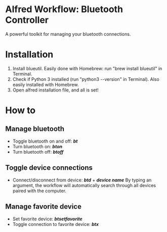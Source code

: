 # Alfred Workflow: Bluetooth Controller
A powerful toolkit for managing your bluetooth connections.

# Installation
1. Install blueutil. Easily done with Homebrew: run "brew install blueutil" in Terminal.
2. Check if Python 3 installed (run "python3 --version" in Terminal). Also easily installed with Homebrew.
3. Open alfred installation file, and all is set!

# How to

## Manage bluetooth
- Toggle bluetooth on and off: ***bt***
- Turn bluetooth on: ***bton***
- Turn bluetooth off: ***btoff***

## Toggle device connections
- Connect/disconnect from device: ***btd*** + ***device name***
By typing an argument, the workflow will automatically search through all devices paired with the computer.

## Manage favorite device
- Set favorite device: ***btsetfavorite***
- Toggle connection to favorite device: ***btx***
